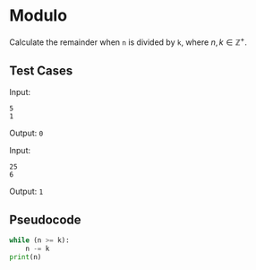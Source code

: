 # Modulo
Calculate the remainder when `n` is divided by `k`, where $n, k \in \mathbb Z^+$.

## Test Cases

Input:
```
5
1
```
Output: `0`

Input:
```
25
6
```
Output: `1`


## Pseudocode

```python
while (n >= k):
    n -= k
print(n)
```